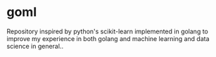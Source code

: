 # goml
Repository inspired by python's scikit-learn implemented in golang to improve my experience in both golang and machine learning and data science in general..
